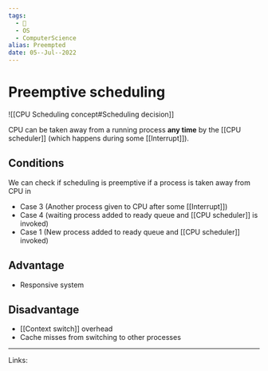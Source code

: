 ```yaml
---
tags:
  - 🌱
  - OS
  - ComputerScience 
alias: Preempted
date: 05--Jul--2022
---
```


# Preemptive scheduling

![[CPU Scheduling concept#Scheduling decision]]

CPU can be taken away from a running process **any time** by the [[CPU scheduler]] (which happens during some [[Interrupt]]).

## Conditions
We can check if scheduling is preemptive if a process is taken away from CPU in
- Case 3 (Another process given to CPU after some [[Interrupt]])
- Case 4 (waiting process added to ready queue and [[CPU scheduler]] is invoked)
- Case 1 (New process added to ready queue and [[CPU scheduler]] invoked)


## Advantage
- Responsive system

## Disadvantage
- [[Context switch]] overhead
- Cache misses from switching to other processes

---
Links: 
